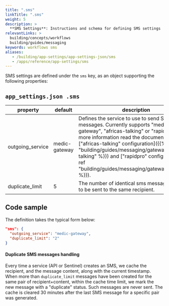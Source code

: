 ```yaml
---
title: ".sms"
linkTitle: ".sms"
weight: 5
description: >
  **SMS Settings**: Instructions and schema for defining SMS settings
relevantLinks: >
  building/concepts/workflows
  building/guides/messaging
keywords: workflows sms
aliases:
   - /building/app-settings/app-settings-json/sms
   - /apps/reference/app-settings/sms
---
```


SMS settings are defined under the `sms` key, as an object supporting the following properties:
## `app_settings.json .sms`
| property         | default       | description                                                                                                                                                                              |
|------------------|---------------|------------------------------------------------------------------------------------------------------------------------------------------------------------------------------------------|
| outgoing_service | medic-gateway | Defines the service to use to send SMS messages. Currently supports "medic-gateway", "africas-talking" or "rapidpro". For more information read the documentation on ["africas-talking" configuration]({{% ref "building/guides/messaging/gateways/africas-talking" %}}) and ["rapidpro" configuration]({{% ref "building/guides/messaging/gateways/rapidpro" %}}). |
| duplicate_limit  | 5             | The number of identical sms message allowed to be sent to the same recipient.

## Code sample

The definition takes the typical form below:

```json
"sms": {
  "outgoing_service": "medic-gateway",
  "duplicate_limit": "2"
}
```

#### Duplicate SMS messages handling

Every time a service (API or Sentinel) creates an SMS, we cache the recipient, and the message content, along with the current timestamp.
When more than `duplicate_limit` messages have been created for the same pair of recipient+content, within the cache time limit, we mark the new message with a "duplicate" status. Such messages are never sent.
The cache is cleared 30 minutes after the last SMS message for a specific pair was generated.
